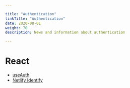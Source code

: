 ```yaml
---

title: "Authentication"  
linkTitle: "Authentication"  
date: 2020-08-01  
weight: 70  
description: News and information about authentication

---
```


# React

*   [useAuth](https://github.com/Swizec/useAuth)
*   [Netlify Identify](https://github.com/sw-yx/jamstack-hackathon-starter/)
